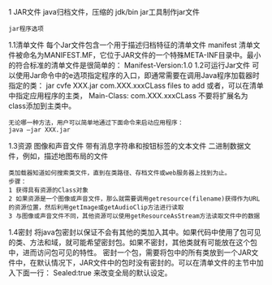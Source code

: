 1 JAR文件
	java归档文件，压缩的
	jdk/bin jar工具制作jar文件

	jar程序选项
 
1.1清单文件
	每个Jar文件包含一个用于描述归档特征的清单文件 manifest
	清单文件被命名为MANIFEST.MF，它位于JAR文件的一个特殊META-INF目录中。最小的符合标准的清单文件是很简单的：
	Manifest-Version:1.0
1.2可运行Jar文件
	可以使用Jar命令中的e选项指定程序的入口，即通常需要在调用Java程序加载器时指定的类：
	jar cvfe XXX.jar com.XXX.xxxCLass files 	to add
	或者，可以在清单中指定应用程序的主类，
	Main-Class: com.XXX.xxxCLass 不要将扩展名为class添加到主类中。

	无论哪一种方法，用户可以简单地通过下面命令来启动应用程序：
	java –jar XXX.jar

1.3资源
	图像和声音文件
	带有消息字符串和按钮标签的文本文件
	二进制数据文件，例如，描述地图布局的文件
	
	类加载器知道如何搜索类文件，直到在类路径、存档文件或web服务器上找到为止。
	步骤：
	1 获得具有资源的Class对象
	2 如果资源是一个图像或声音文件，那么就需要调用getresource(filename)获得作为URL的资源位置，然后利用getImage或getAudioClip方法进行读取	
	3 与图像或声音文件不同，其他资源可以使用getResourceAsStream方法读取文件中的数据
	
1.4密封
	将java包密封以保证不会有其他的类加入其中。如果代码中使用了包可见的类、方法和域，就可能希望密封包。如果不密封，其他类就有可能放在这个包中，进而访问包可见的特性。
	密封一个包，需要将包中的所有类放到一个JAR文件中，在默认情况下，JAR文件中的包时没有密封的。可以在清单文件的主节中加入下面一行：
	Sealed:true 来改变全局的默认设定。

